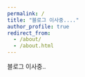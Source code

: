 ```yaml
---
permalink: /
title: "블로그 이사중...."
author_profile: true
redirect_from: 
  - /about/
  - /about.html
---
```


블로그 이사중..
